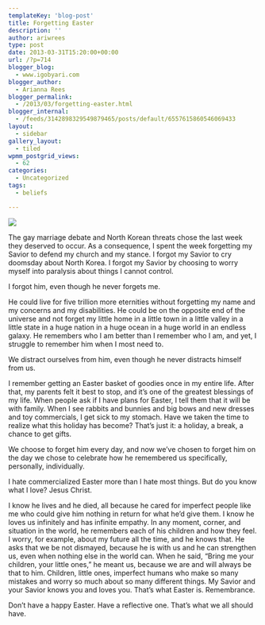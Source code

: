 ```yaml
---
templateKey: 'blog-post'
title: Forgetting Easter
description: ''
author: ariwrees
type: post
date: 2013-03-31T15:20:00+00:00
url: /?p=714
blogger_blog:
  - www.igobyari.com
blogger_author:
  - Arianna Rees
blogger_permalink:
  - /2013/03/forgetting-easter.html
blogger_internal:
  - /feeds/3142898329549879465/posts/default/6557615860546069433
layout:
  - sidebar
gallery_layout:
  - tiled
wpmm_postgrid_views:
  - 62
categories:
  - Uncategorized
tags:
  - beliefs

---
```

[![](https://www.igobyari.com/wp-content/uploads/2013/03/ArtBook__084_084__JesusBlessesTheNephiteChildren____5B15D.jpg)](https://www.igobyari.com/wp-content/uploads/2013/03/ArtBook__084_084__JesusBlessesTheNephiteChildren____5B15D-1.jpg)

The gay marriage debate and North Korean threats chose the last week they deserved to occur. As a consequence, I spent the week forgetting my Savior to defend my church and my stance. I forgot my Savior to cry doomsday about North Korea. I forgot my Savior by choosing to worry myself into paralysis about things I cannot control.

I forgot him, even though he never forgets me.

He could live for five trillion more eternities without forgetting my name and my concerns and my disabilities. He could be on the opposite end of the universe and not forget my little home in a little town in a little valley in a little state in a huge nation in a huge ocean in a huge world in an endless galaxy. He remembers who I am better than I remember who I am, and yet, I struggle to remember him when I most need to.

We distract ourselves from him, even though he never distracts himself from us.

I remember getting an Easter basket of goodies once in my entire life. After that, my parents felt it best to stop, and it’s one of the greatest blessings of my life. When people ask if I have plans for Easter, I tell them that it will be with family. When I see rabbits and bunnies and big bows and new dresses and toy commercials, I get sick to my stomach. Have we taken the time to realize what this holiday has become? That’s just it: a holiday, a break, a chance to get gifts.

We choose to forget him every day, and now we’ve chosen to forget him on the day we chose to celebrate how he remembered us specifically, personally, individually.

I hate commercialized Easter more than I hate most things. But do you know what I love? Jesus Christ.

I know he lives and he died, all because he cared for imperfect people like me who could give him nothing in return for what he’d give them. I know he loves us infinitely and has infinite empathy. In any moment, corner, and situation in the world, he remembers each of his children and how they feel. I worry, for example, about my future all the time, and he knows that. He asks that we be not dismayed, because he is with us and he can strengthen us, even when nothing else in the world can. When he said, “Bring me your children, your little ones,” he meant us, because we are and will always be that to him. Children, little ones, imperfect humans who make so many mistakes and worry so much about so many different things. My Savior and your Savior knows you and loves you. That’s what Easter is. Remembrance.

Don’t have a happy Easter. Have a reflective one. That’s what we all should have.